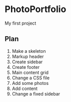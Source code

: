 # PhotoPortfolio
My first project


## Plan

1. Make a skeleton
2. Markup header 
3. Create sidebar 
4. Create footer 
5. Main content grid
6. Change a CSS file
7. Add some photos
8. Add content 
9. Change a fixed sidebar 